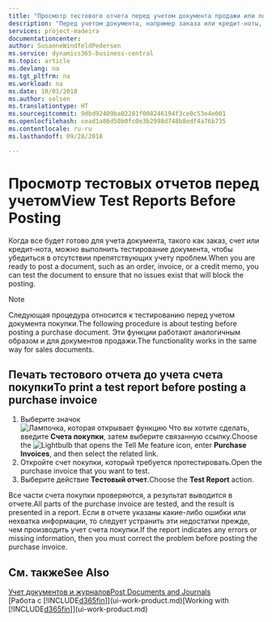 ```yaml
---
title: "Просмотр тестового отчета перед учетом документа продажи или покупки | Документы Майкрософт"
description: "Перед учетом документа, например заказа или кредит-ноты, вы можете проверить и просмотреть его, чтобы устранить ошибки, которые могут препятствовать учету."
services: project-madeira
documentationcenter: 
author: SusanneWindfeldPedersen
ms.service: dynamics365-business-central
ms.topic: article
ms.devlang: na
ms.tgt_pltfrm: na
ms.workload: na
ms.date: 10/01/2018
ms.author: solsen
ms.translationtype: HT
ms.sourcegitcommit: 9dbd92409ba02281f008246194f3ce0c53e4e001
ms.openlocfilehash: cead1a86d50b0fc0e3b2998d748b8edf4a76b735
ms.contentlocale: ru-ru
ms.lasthandoff: 09/28/2018

---
```

# <a name="view-test-reports-before-posting"></a><span data-ttu-id="56392-103">Просмотр тестовых отчетов перед учетом</span><span class="sxs-lookup"><span data-stu-id="56392-103">View Test Reports Before Posting</span></span>
<span data-ttu-id="56392-104">Когда все будет готово для учета документа, такого как заказ, счет или кредит-нота, можно выполнить тестирование документа, чтобы убедиться в отсутствии препятствующих учету проблем.</span><span class="sxs-lookup"><span data-stu-id="56392-104">When you are ready to post a document, such as an order, invoice, or a credit memo, you can test the document to ensure that no issues exist that will block the posting.</span></span>

> [!NOTE]  
>   <span data-ttu-id="56392-105">Следующая процедура относится к тестированию перед учетом документа покупки.</span><span class="sxs-lookup"><span data-stu-id="56392-105">The following procedure is about testing before posting a purchase document.</span></span> <span data-ttu-id="56392-106">Эти функции работают аналогичным образом и для документов продажи.</span><span class="sxs-lookup"><span data-stu-id="56392-106">The functionality works in the same way for sales documents.</span></span>

## <a name="to-print-a-test-report-before-posting-a-purchase-invoice"></a><span data-ttu-id="56392-107">Печать тестового отчета до учета счета покупки</span><span class="sxs-lookup"><span data-stu-id="56392-107">To print a test report before posting a purchase invoice</span></span>
1. <span data-ttu-id="56392-108">Выберите значок ![Лампочка, которая открывает функцию Что вы хотите сделать](media/ui-search/search_small.png "Что вы хотите сделать"), введите **Счета покупки**, затем выберите связанную ссылку.</span><span class="sxs-lookup"><span data-stu-id="56392-108">Choose the ![Lightbulb that opens the Tell Me feature](media/ui-search/search_small.png "Tell me what you want to do") icon, enter **Purchase Invoices**, and then select the related link.</span></span>
2. <span data-ttu-id="56392-109">Откройте счет покупки, который требуется протестировать.</span><span class="sxs-lookup"><span data-stu-id="56392-109">Open the purchase invoice that you want to test.</span></span>
3. <span data-ttu-id="56392-110">Выберите действие **Тестовый отчет**.</span><span class="sxs-lookup"><span data-stu-id="56392-110">Choose the **Test Report** action.</span></span>  

<span data-ttu-id="56392-111">Все части счета покупки проверяются, а результат выводится в отчете.</span><span class="sxs-lookup"><span data-stu-id="56392-111">All parts of the purchase invoice are tested, and the result is presented in a report.</span></span> <span data-ttu-id="56392-112">Если в отчете указаны какие-либо ошибки или нехватка информации, то следует устранить эти недостатки прежде, чем производить учет счета покупки.</span><span class="sxs-lookup"><span data-stu-id="56392-112">If the report indicates any errors or missing information, then you must correct the problem before posting the purchase invoice.</span></span>

## <a name="see-also"></a><span data-ttu-id="56392-113">См. также</span><span class="sxs-lookup"><span data-stu-id="56392-113">See Also</span></span>
[<span data-ttu-id="56392-114">Учет документов и журналов</span><span class="sxs-lookup"><span data-stu-id="56392-114">Post Documents and Journals</span></span>](ui-post-documents-journals.md)  
<span data-ttu-id="56392-115">[Работа с [!INCLUDE[d365fin](includes/d365fin_md.md)]](ui-work-product.md)</span><span class="sxs-lookup"><span data-stu-id="56392-115">[Working with [!INCLUDE[d365fin](includes/d365fin_md.md)]](ui-work-product.md)</span></span>


